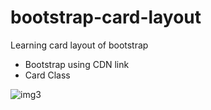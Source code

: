 # bootstrap-card-layout
Learning card layout of bootstrap
  - Bootstrap using CDN link
  - Card Class
  
  
  
  ![img3](https://user-images.githubusercontent.com/111634860/186588173-42ba28cb-ef71-4cea-84e6-055e7c4dad8f.png)
